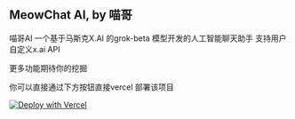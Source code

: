 ## MeowChat AI, by 喵哥

喵哥AI 一个基于马斯克X.AI 的grok-beta 模型开发的人工智能聊天助手
支持用户自定义x.ai API 

更多功能期待你的挖掘

你可以直接通过下方按钮直接vercel 部署该项目

[![Deploy with Vercel](https://vercel.com/button)](https://vercel.com/new/clone?repository-url=https://github.com/guioalis/xmiaoai)
